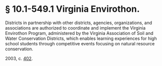 # § 10.1-549.1 Virginia Envirothon.

<p>Districts in partnership with other districts, agencies, organizations, and associations are authorized to coordinate and implement the Virginia Envirothon Program, administered by the Virginia Association of Soil and Water Conservation Districts, which enables learning experiences for high school students through competitive events focusing on natural resource conservation.</p><p>2003, c. <a href='http://lis.virginia.gov/cgi-bin/legp604.exe?031+ful+CHAP0402'>402</a>.</p>